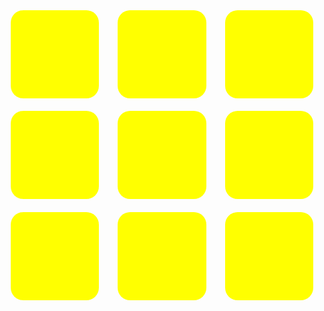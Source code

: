 <!Doctype html>
<html>
<head>
<meta name="viewport" content="width=device-width,initial-scla=1,use-scalable=no">
<style type="text/css">
#box
{
	display:-webkit-flex;
	display:flex;
	flex-flow:row wrap;
	justify-content:space-between;
	align-content:center;

}
.block
{
	width:28%;
	padding-bottom:28%;
	margin:2%;
	height:0;
	background-color:#FFFF00;
	float:left;
	-webkit-border-radius:20px;
}
</style>
</head>
<body>
  <div id="box">
  <div class="block"></div>
  <div class="block"></div>
  <div class="block"></div>
  <div class="block"></div>
  <div class="block"></div>
  <div class="block"></div>
  <div class="block"></div>
  <div class="block"></div>
  <div class="block"></div>
  </div>
</body>
</html>
